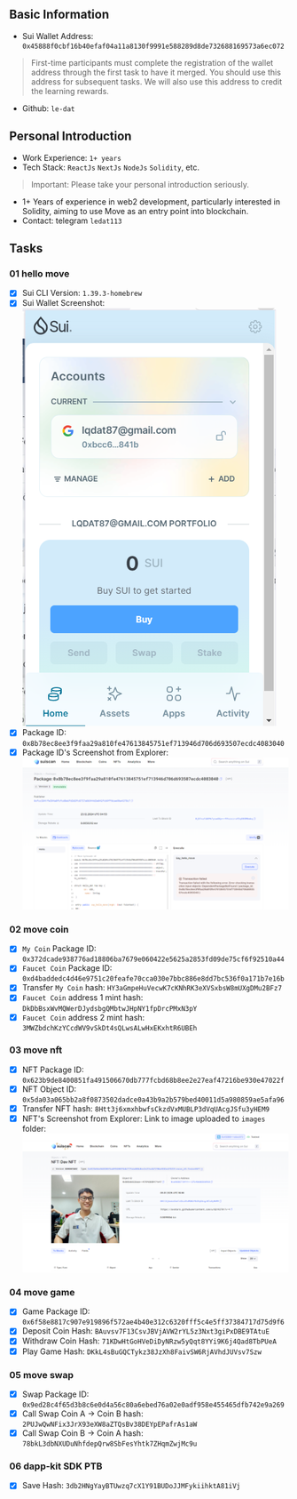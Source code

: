 ## Basic Information
- Sui Wallet Address: `0x45888f0cbf16b40efaf04a11a8130f9991e588289d8de732688169573a6ec072`
> First-time participants must complete the registration of the wallet address through the first task to have it merged. You should use this address for subsequent tasks. We will also use this address to credit the learning rewards.
- Github: `le-dat`

## Personal Introduction
- Work Experience: `1+ years`
- Tech Stack: `ReactJs` `NextJs` `NodeJs` `Solidity`, etc.
> Important: Please take your personal introduction seriously.
- 1+ Years of experience in web2 development, particularly interested in Solidity, aiming to use Move as an entry point into blockchain. 
- Contact: telegram `ledat113`

## Tasks

### 01 hello move
- [x] Sui CLI Version: `1.39.3-homebrew`
- [x] Sui Wallet Screenshot: ![sui wallet](./images/sui_wallet.png)
- [x] Package ID: `0x8b78ec8ee3f9faa29a810fe47613845751ef713946d706d693507ecdc4083040`
- [x] Package ID's Screenshot from Explorer: ![package explore](./images/package_explore.png)

### 02 move coin
- [x] `My Coin` Package ID: `0x372dcade938776ad18806ba7679e060422e5625a2853fd09de75cf6f92510a44`
- [x] `Faucet Coin` Package ID: `0xd4baddedc4d46e9751c20feafe70cca030e7bbc886e8dd7bc536f0a171b7e16b`
- [x] Transfer `My Coin` hash: `HY3aGmpeHuVecwK7cKNhRK3eXVSxbsW8mUXgDMu2BFz7`
- [x] `Faucet Coin` address 1 mint hash: `DkDbBsxWvMQWerDJydsbgQMbtwJHpNY1fpDrcPMxN3pY`
- [x] `Faucet Coin` address 2 mint hash: `3MWZbdchKzYCcdWV9vSkDt4sQLwsALwHxEKxhtR6UBEh`

### 03 move nft
- [x] NFT Package ID: `0x623b9de8400851fa491506670db777fcbd68b8ee2e27eaf47216be930e47022f`
- [x] NFT Object ID: `0x5da03a065bb2a8f0873502dadce0a43b9a2b579bed40011d5a980859ae5afa96`
- [x] Transfer NFT hash: `8Htt3j6xmxhbwfsCkzdVxMUBLP3dVqUAcgJSfu3yHEM9`
- [x] NFT's Screenshot from Explorer: Link to image uploaded to `images` folder: ![move nft](./images/nft.png)

### 04 move game
- [x] Game Package ID: `0x6f58e8817c907e919896f572ae4b40e312c6320fff5c4e5ff37384717d75d9f6`
- [x] Deposit Coin Hash: `BAuvsv7F13CsvJBVjAVW2rYL5z3Nxt3giPxDBE9TAtuE`
- [x] Withdraw Coin Hash: `71KDwHtGoHVeDiDyNRzw5yQqt8YYi9K6j4Qad8TbPUeA`
- [x] Play Game Hash: `DKkL4sBuGQCTykz38JzXh8FaivSW6RjAVhdJUVsv7Szw`

### 05 move swap
- [x] Swap Package ID: `0x9ed28c4f65d3b8c6e0d4a56c80a6ebed76a02e0adf958e455465dfb742e9a269`
- [x] Call Swap Coin A -> Coin B hash: `2PUJwQwNFix3JrX93eXW8aZTQsBv38DEYpEPafrAs1aW`
- [x] Call Swap Coin B -> Coin A hash: `78bkL3dbNXUDuNhfdepQrw8SbFesYhtk7ZHqmZwjMc9u`

### 06 dapp-kit SDK PTB
- [x] Save Hash: `3db2HNgYayBTUwzq7cX1Y91BUDoJJMFykiihktA81iVj`